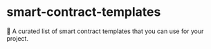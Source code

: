 # smart-contract-templates
:notebook_with_decorative_cover:  A curated list of smart contract templates that you can use for your project.
